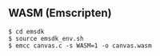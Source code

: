 ## WASM (Emscripten)

```
$ cd emsdk
$ source emsdk_env.sh
$ emcc canvas.c -s WASM=1 -o canvas.wasm
```
